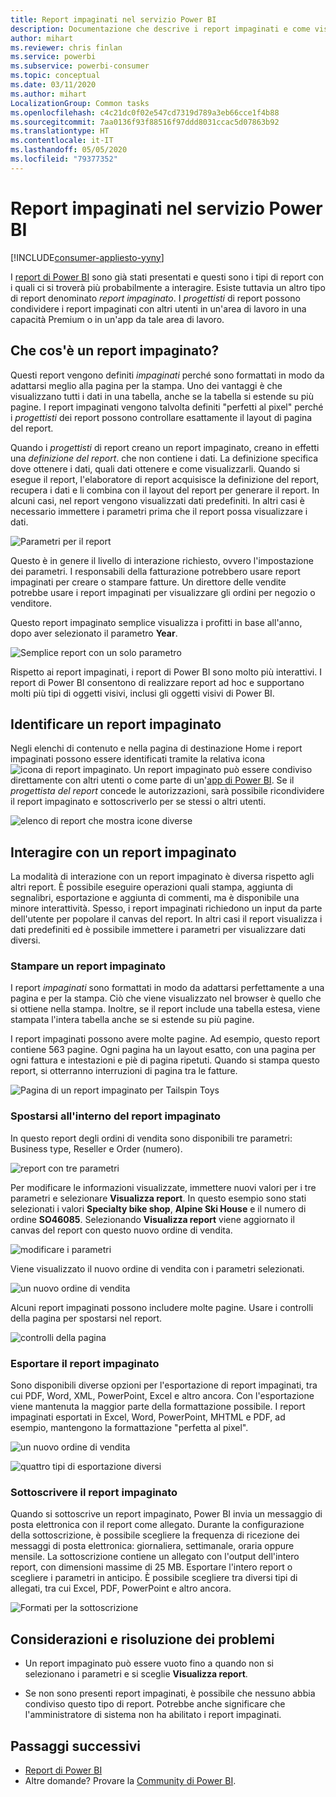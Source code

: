 ```yaml
---
title: Report impaginati nel servizio Power BI
description: Documentazione che descrive i report impaginati e come visualizzarli nel servizio Power BI
author: mihart
ms.reviewer: chris finlan
ms.service: powerbi
ms.subservice: powerbi-consumer
ms.topic: conceptual
ms.date: 03/11/2020
ms.author: mihart
LocalizationGroup: Common tasks
ms.openlocfilehash: c4c21dc0f02e547cd7319d789a3eb66cce1f4b88
ms.sourcegitcommit: 7aa0136f93f88516f97ddd8031ccac5d07863b92
ms.translationtype: HT
ms.contentlocale: it-IT
ms.lasthandoff: 05/05/2020
ms.locfileid: "79377352"
---
```

# <a name="paginated-reports-in-the-power-bi-service"></a>Report impaginati nel servizio Power BI

[!INCLUDE[consumer-appliesto-yyny](../includes/consumer-appliesto-yyny.md)]

I [report di Power BI](end-user-reports.md) sono già stati presentati e questi sono i tipi di report con i quali ci si troverà più probabilmente a interagire. Esiste tuttavia un altro tipo di report denominato *report impaginato*. I *progettisti* di report possono condividere i report impaginati con altri utenti in un'area di lavoro in una capacità Premium o in un'app da tale area di lavoro. 

## <a name="what-is-a-paginated-report"></a>Che cos'è un report impaginato?

Questi report vengono definiti *impaginati* perché sono formattati in modo da adattarsi meglio alla pagina per la stampa. Uno dei vantaggi è che visualizzano tutti i dati in una tabella, anche se la tabella si estende su più pagine. I report impaginati vengono talvolta definiti "perfetti al pixel" perché i *progettisti* dei report possono controllare esattamente il layout di pagina del report.

Quando i *progettisti* di report creano un report impaginato, creano in effetti una *definizione del report*. che non contiene i dati. La definizione specifica dove ottenere i dati, quali dati ottenere e come visualizzarli. Quando si esegue il report, l'elaboratore di report acquisisce la definizione del report, recupera i dati e li combina con il layout del report per generare il report. In alcuni casi, nel report vengono visualizzati dati predefiniti. In altri casi è necessario immettere i parametri prima che il report possa visualizzare i dati. 

   ![Parametri per il report](./media/end-user-paginated-report/power-bi-report-parameters.png)

Questo è in genere il livello di interazione richiesto, ovvero l'impostazione dei parametri. I responsabili della fatturazione potrebbero usare report impaginati per creare o stampare fatture. Un direttore delle vendite potrebbe usare i report impaginati per visualizzare gli ordini per negozio o venditore. 

Questo report impaginato semplice visualizza i profitti in base all'anno, dopo aver selezionato il parametro **Year**. 

![Semplice report con un solo parametro](./media/end-user-paginated-report/power-bi-report-simple.png)

Rispetto ai report impaginati, i report di Power BI sono molto più interattivi. I report di Power BI consentono di realizzare report ad hoc e supportano molti più tipi di oggetti visivi, inclusi gli oggetti visivi di Power BI.

## <a name="identify-a-paginated-report"></a>Identificare un report impaginato

Negli elenchi di contenuto e nella pagina di destinazione Home i report impaginati possono essere identificati tramite la relativa icona ![icona di report impaginato](media/end-user-paginated-report/power-bi-report-icon.png).  Un report impaginato può essere condiviso direttamente con altri utenti o come parte di un'[app di Power BI](end-user-apps.md). Se il *progettista del report* concede le autorizzazioni, sarà possibile ricondividere il report impaginato e sottoscriverlo per se stessi o altri utenti.

![elenco di report che mostra icone diverse](./media/end-user-paginated-report/power-bi-report-list.png)

## <a name="interact-with-a-paginated-report"></a>Interagire con un report impaginato

La modalità di interazione con un report impaginato è diversa rispetto agli altri report. È possibile eseguire operazioni quali stampa, aggiunta di segnalibri, esportazione e aggiunta di commenti, ma è disponibile una minore interattività. Spesso, i report impaginati richiedono un input da parte dell'utente per popolare il canvas del report.  In altri casi il report visualizza i dati predefiniti ed è possibile immettere i parametri per visualizzare dati diversi.

### <a name="print-a-paginated-report"></a>Stampare un report impaginato

I report *impaginati* sono formattati in modo da adattarsi perfettamente a una pagina e per la stampa. Ciò che viene visualizzato nel browser è quello che si ottiene nella stampa. Inoltre, se il report include una tabella estesa, viene stampata l'intera tabella anche se si estende su più pagine. 

I report impaginati possono avere molte pagine. Ad esempio, questo report contiene 563 pagine. Ogni pagina ha un layout esatto, con una pagina per ogni fattura e intestazioni e piè di pagina ripetuti. Quando si stampa questo report, si otterranno interruzioni di pagina tra le fatture.

   ![Pagina di un report impaginato per Tailspin Toys](./media/end-user-paginated-report/power-bi-paginated-500.png)


### <a name="navigate-the-paginated-report"></a>Spostarsi all'interno del report impaginato

In questo report degli ordini di vendita sono disponibili tre parametri: Business type, Reseller e Order (numero). 

![report con tre parametri](./media/end-user-paginated-report/power-bi-parameter.png)

Per modificare le informazioni visualizzate, immettere nuovi valori per i tre parametri e selezionare **Visualizza report**. In questo esempio sono stati selezionati i valori **Specialty bike shop**, **Alpine Ski House** e il numero di ordine **SO46085**. Selezionando **Visualizza report** viene aggiornato il canvas del report con questo nuovo ordine di vendita.

![modificare i parametri](./media/end-user-paginated-report/power-bi-order.png)

Viene visualizzato il nuovo ordine di vendita con i parametri selezionati. 

![un nuovo ordine di vendita](./media/end-user-paginated-report/power-bi-new-order.png)

Alcuni report impaginati possono includere molte pagine.  Usare i controlli della pagina per spostarsi nel report. 

![controlli della pagina](./media/end-user-paginated-report/power-bi-page.png)

### <a name="export-the-paginated-report"></a>Esportare il report impaginato
Sono disponibili diverse opzioni per l'esportazione di report impaginati, tra cui PDF, Word, XML, PowerPoint, Excel e altro ancora. Con l'esportazione viene mantenuta la maggior parte della formattazione possibile. I report impaginati esportati in Excel, Word, PowerPoint, MHTML e PDF, ad esempio, mantengono la formattazione "perfetta al pixel". 

![un nuovo ordine di vendita](./media/end-user-paginated-report/power-bi-exporting.png)

![quattro tipi di esportazione diversi](./media/end-user-paginated-report/power-bi-four.png)

### <a name="subscribe-to-the-paginated-report"></a>Sottoscrivere il report impaginato
Quando si sottoscrive un report impaginato, Power BI invia un messaggio di posta elettronica con il report come allegato. Durante la configurazione della sottoscrizione, è possibile scegliere la frequenza di ricezione dei messaggi di posta elettronica: giornaliera, settimanale, oraria oppure mensile. La sottoscrizione contiene un allegato con l'output dell'intero report, con dimensioni massime di 25 MB. Esportare l'intero report o scegliere i parametri in anticipo. È possibile scegliere tra diversi tipi di allegati, tra cui Excel, PDF, PowerPoint e altro ancora.  

![Formati per la sottoscrizione](./media/end-user-paginated-report/power-bi-export-list.png)

## <a name="considerations-and-troubleshooting"></a>Considerazioni e risoluzione dei problemi

- Un report impaginato può essere vuoto fino a quando non si selezionano i parametri e si sceglie **Visualizza report**.

- Se non sono presenti report impaginati, è possibile che nessuno abbia condiviso questo tipo di report. Potrebbe anche significare che l'amministratore di sistema non ha abilitato i report impaginati. 

 

## <a name="next-steps"></a>Passaggi successivi
- [Report di Power BI](end-user-reports.md)
- Altre domande? Provare la [Community di Power BI](https://community.powerbi.com/).

